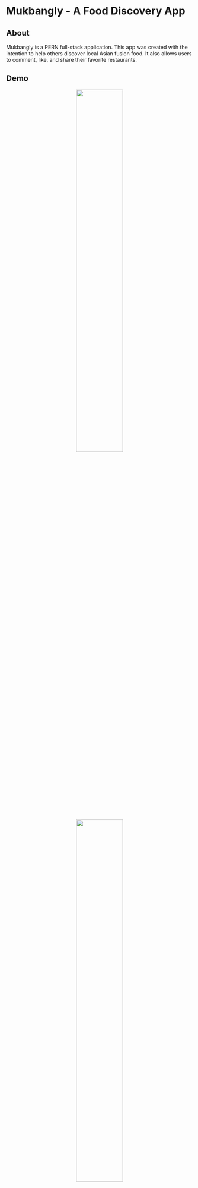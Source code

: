 # Mukbangly - A Food Discovery App #

## About ##

Mukbangly is a PERN full-stack application. This app was created with the intention to help others discover local Asian fusion food. It also allows users to comment, like, and share their favorite restaurants.

## Demo ##

<p align="center">
<img src="https://media.giphy.com/media/6XCLT3mz5EpdgKy7Iz/giphy.gif" width="50%"></p>

<p align="center">
<img src="https://hackreactor-restaurant-images.s3-us-west-2.amazonaws.com/static-images/mukbangly-img2.png" width="50%"></p>

<p align="center">
<img src="https://hackreactor-restaurant-images.s3-us-west-2.amazonaws.com/static-images/mukbangly-img1.png" width="50%"></p>

## Technologies / Frameworks Used ##
- PostgreSQL
- Express.js
- React
- Node.js
- Styled Components

## Getting Started ##

Install the dependencies by running `npm install --save` at the root directory.

## Getting Deployed ##

To deploy, run `npm start` and `npm run react-dev`. Run locally on [http://localhost:3000](http://localhost:3000) on your local browser to view the app.



